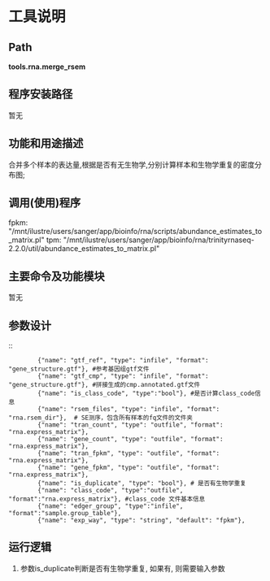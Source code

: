工具说明
==========================

Path
-----------

**tools.rna.merge_rsem**

程序安装路径
-----------------------------------

暂无

功能和用途描述
-----------------------------------

合并多个样本的表达量,根据是否有无生物学,分别计算样本和生物学重复的密度分布图;

调用(使用)程序
-----------------------------------
fpkm: "/mnt/ilustre/users/sanger/app/bioinfo/rna/scripts/abundance_estimates_to_matrix.pl"
tpm:
"/mnt/ilustre/users/sanger/app/bioinfo/rna/trinityrnaseq-2.2.0/util/abundance_estimates_to_matrix.pl"

主要命令及功能模块
-----------------------------------
暂无

参数设计
-----------------------------------

::        

            {"name": "gtf_ref", "type": "infile", "format": "gene_structure.gtf"}, #参考基因组gtf文件
            {"name": "gtf_cmp", "type": "infile", "format": "gene_structure.gtf"}, #拼接生成的cmp.annotated.gtf文件
            {"name": "is_class_code", "type":"bool"}, #是否计算class_code信息
            {"name": "rsem_files", "type": "infile", "format": "rna.rsem_dir"},  # SE测序，包含所有样本的fq文件的文件夹
            {"name": "tran_count", "type": "outfile", "format": "rna.express_matrix"},
            {"name": "gene_count", "type": "outfile", "format": "rna.express_matrix"},
            {"name": "tran_fpkm", "type": "outfile", "format": "rna.express_matrix"},
            {"name": "gene_fpkm", "type": "outfile", "format": "rna.express_matrix"},
            {"name": "is_duplicate", "type": "bool"}, # 是否有生物学重复
            {"name": "class_code", "type":"outfile", "format":"rna.express_matrix"}, #class_code 文件基本信息
            {"name": "edger_group", "type":"infile", "format":"sample.group_table"},
            {"name": "exp_way", "type": "string", "default": "fpkm"},

运行逻辑
-----------------------------------

1. 参数is_duplicate判断是否有生物学重复, 如果有, 则需要输入参数
